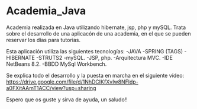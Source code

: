# Academia_Java

Academia realizada en Java utilizando hibernate, jsp, php y mySQL.
Trata sobre el desarrollo de una aplicacón de una academia, en el que se pueden reservar los días para tutorias.

Esta aplicación utiliza las siguientes tecnologías:
-JAVA
-SPRING (TAGS)
-HIBERNATE
-STRUTS2
-mySQL.
-JSP, php.
-Arquitectura MVC.
-IDE NetBeans 8.2.
-BBDD MySql Workbench.


Se explica todo el desarrollo y la puesta en marcha en el siguiente vídeo:
<https://drive.google.com/file/d/1NhDCIKfXvIw8NFldp-a0FXitAAmT1ACC/view?usp=sharing>

Espero que os guste y sirva de ayuda, un saludo!!
 
